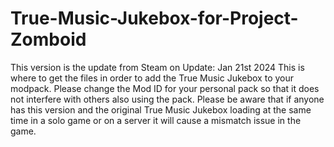 # True-Music-Jukebox-for-Project-Zomboid
This version is the update from Steam on Update: Jan 21st 2024
This is where to get the files in order to add the True Music Jukebox to your modpack. Please change the Mod ID for your personal pack so that it does not interfere with others also using the pack.
Please be aware that if anyone has this version and the original True Music Jukebox loading at the same time in a solo game or on a server it will cause a mismatch issue in the game.
